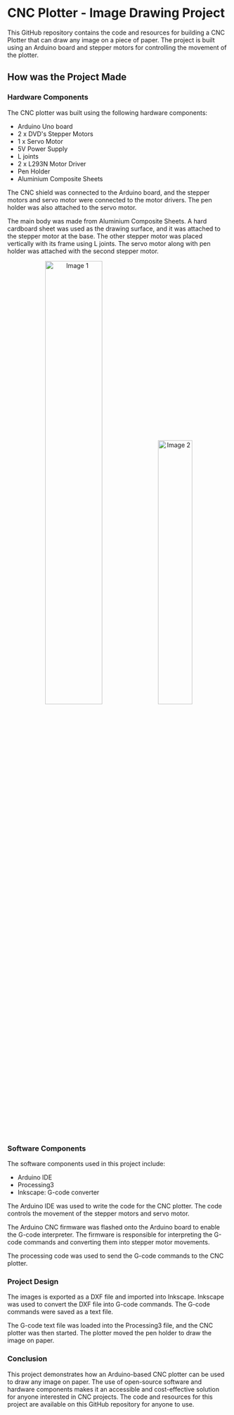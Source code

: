 # CNC Plotter - Image Drawing Project
This GitHub repository contains the code and resources for building a CNC Plotter that can draw any image on a piece of paper. The project is built using an Arduino board and stepper motors for controlling the movement of the plotter.

## How was the Project Made
### Hardware Components
The CNC plotter was built using the following hardware components:

+ Arduino Uno board
+ 2 x DVD's Stepper Motors
+ 1 x Servo Motor
+ 5V Power Supply
+ L joints
+ 2 x L293N Motor Driver
+ Pen Holder
+ Aluminium Composite Sheets

The CNC shield was connected to the Arduino board, and the stepper motors and servo motor were connected to the motor drivers. The pen holder was also attached to the servo motor.

The main body was made from Aluminium Composite Sheets. A hard cardboard sheet was used as the drawing surface, and it was attached to the stepper motor at the base. 
The other stepper motor was placed vertically with its frame using L joints. The servo motor along with pen holder was attached with the second stepper motor.



<p align="center">
  <img src="https://user-images.githubusercontent.com/106835636/226588322-96e2c492-e696-4327-9701-a99947e11419.jpg" alt="Image 1" width="50.8%"  />
  <img src="https://user-images.githubusercontent.com/106835636/226593747-b6b5d087-dc4f-4c46-9549-20367dba6ef1.jpg" alt="Image 2" width="39.2%"  />
</p>




### Software Components
The software components used in this project include:

+ Arduino IDE
+ Processing3
+ Inkscape: G-code converter

The Arduino IDE was used to write the code for the CNC plotter. The code controls the movement of the stepper motors and servo motor.

The Arduino CNC firmware was flashed onto the Arduino board to enable the G-code interpreter. The firmware is responsible for interpreting the G-code commands and converting them into stepper motor movements.

The processing code was used to send the G-code commands to the CNC plotter.

### Project Design

The images is exported as a DXF file and imported into Inkscape. Inkscape was used to convert the DXF file into G-code commands. The G-code commands were saved as a text file.

The G-code text file was loaded into the Processing3 file, and the CNC plotter was then started. The plotter moved the pen holder to draw the image on paper.

### Conclusion
This project demonstrates how an Arduino-based CNC plotter can be used to draw any image on paper. The use of open-source software and hardware components makes it an accessible and cost-effective solution for anyone interested in CNC projects. The code and resources for this project are available on this GitHub repository for anyone to use.
